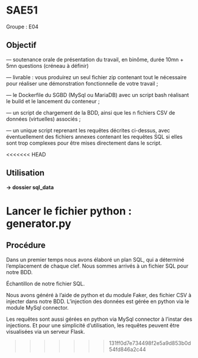 # SAE51

Groupe : E04

## Objectif

— soutenance orale de présentation du travail, en binôme, durée 10mn + 5mn questions (créneau à
définir)

— livrable : vous produirez un seul fichier zip contenant tout le nécessaire pour réaliser une démonstration fonctionnelle de votre travail ;

— le Dockerfile du SGBD (MySql ou MariaDB) avec un script bash réalisant le build et le lancement
du conteneur ;

— un script de chargement de la BDD, ainsi que les n fichiers CSV de données (virtuelles) associés ;

— un unique script reprenant les requêtes décrites ci-dessus, avec éventuellement des fichiers annexes contenant les requêtes SQL si elles sont trop complexes pour être mises directement dans
le script.

<<<<<<< HEAD
## Utilisation

**->  dossier sql_data**

Lancer le fichier python : generator.py
=======
## Procédure

Dans un premier temps nous avons élaboré un plan SQL, qui a déterminé l’emplacement de chaque clef.
Nous sommes arrivés à un fichier SQL pour notre BDD.

Échantillon de notre fichier SQL.




Nous avons généré à l’aide de python et du module Faker, des fichier CSV à injecter dans notre BDD.
L’injection des données est gérée en python via le module MySql connector.

Les requêtes sont aussi gérées en python via MySql connector à l’instar des injections. Et pour une simplicité d’utilisation, les requêtes peuvent être visualisées via un serveur Flask.



>>>>>>> 131ff0d7e734498f2e5a9d853b0d54fd846a2c44
